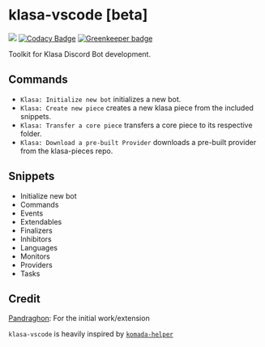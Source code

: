 # klasa-vscode [beta]

[![](https://vsmarketplacebadge.apphb.com/version/bdistin.klasa-vscode.svg)](https://marketplace.visualstudio.com/items?itemName=bdistin.klasa-vscode)
[![Codacy Badge](https://api.codacy.com/project/badge/Grade/2a6ed042527b4d5c912b8ec1e375bfc4)](https://www.codacy.com/app/dirigeants/klasa-vscode?utm_source=github.com&amp;utm_medium=referral&amp;utm_content=glaucus-pocus/klasa-vscode&amp;utm_campaign=Badge_Grade)
[![Greenkeeper badge](https://badges.greenkeeper.io/dirigeants/klasa-vscode.svg)](https://greenkeeper.io/)

Toolkit for Klasa Discord Bot development.

## Commands

- `Klasa: Initialize new bot` initializes a new bot.
- `Klasa: Create new piece` creates a new klasa piece from the included snippets.
- `Klasa: Transfer a core piece` transfers a core piece to its respective folder.
- `Klasa: Download a pre-built Provider` downloads a pre-built provider from the klasa-pieces repo.

## Snippets

 - Initialize new bot
 - Commands
 - Events
 - Extendables
 - Finalizers
 - Inhibitors
 - Languages
 - Monitors
 - Providers
 - Tasks
 
## Credit

[Pandraghon](https://github.com/Pandraghon): For the initial work/extension

`klasa-vscode` is heavily inspired by [`komada-helper`](https://github.com/dada1134/komada-helper)
